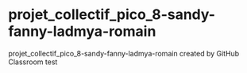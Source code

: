 # projet_collectif_pico_8-sandy-fanny-ladmya-romain
projet_collectif_pico_8-sandy-fanny-ladmya-romain created by GitHub Classroom
test
